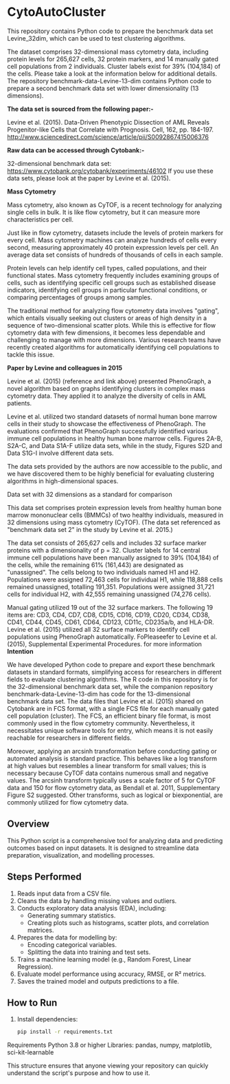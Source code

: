 # CytoAutoCluster

This repository contains Python code to prepare the benchmark data set Levine_32dim, which can be used to test clustering algorithms.

The dataset comprises 32-dimensional mass cytometry data, including protein levels for 265,627 cells, 32 protein markers, and 14 manually gated cell populations from 2 individuals. Cluster labels exist for 39% (104,184) of the cells. Please take a look at the information below for additional details. The repository benchmark-data-Levine-13-dim contains Python code to prepare a second benchmark data set with lower dimensionality (13 dimensions).

**The data set is sourced from the following paper:-**

Levine et al. (2015). Data-Driven Phenotypic Dissection of AML Reveals Progenitor-like Cells that Correlate with Prognosis. Cell, 162, pp. 184-197. http://www.sciencedirect.com/science/article/pii/S0092867415006376

**Raw data can be accessed through Cytobank:-**

32-dimensional benchmark data set: https://www.cytobank.org/cytobank/experiments/46102
If you use these data sets, please look at the paper by Levine et al. (2015).

**Mass Cytometry**

Mass cytometry, also known as CyTOF, is a recent technology for analyzing single cells in bulk. It is like flow cytometry, but it can measure more characteristics per cell.

Just like in flow cytometry, datasets include the levels of protein markers for every cell. Mass cytometry machines can analyze hundreds of cells every second, measuring approximately 40 protein expression levels per cell. An average data set consists of hundreds of thousands of cells in each sample.

Protein levels can help identify cell types, called populations, and their functional states. Mass cytometry frequently includes examining groups of cells, such as identifying specific cell groups such as established disease indicators, identifying cell groups in particular functional conditions, or comparing percentages of groups among samples.

The traditional method for analyzing flow cytometry data involves "gating", which entails visually seeking out clusters or areas of high density in a sequence of two-dimensional scatter plots. While this is effective for flow cytometry data with few dimensions, it becomes less dependable and challenging to manage with more dimensions. Various research teams have recently created algorithms for automatically identifying cell populations to tackle this issue.

**Paper by Levine and colleagues in 2015**

Levine et al. (2015) (reference and link above) presented PhenoGraph, a novel algorithm based on graphs identifying clusters in complex mass cytometry data. They applied it to analyze the diversity of cells in AML patients.

Levine et al. utilized two standard datasets of normal human bone marrow cells in their study to showcase the effectiveness of PhenoGraph. The evaluations confirmed that PhenoGraph successfully identified various immune cell populations in healthy human bone marrow cells.
Figures 2A-B, S2A-C, and Data S1A-F utilize data sets, while in the study, Figures S2D and Data S1G-I involve different data sets. 

The data sets provided by the authors are now accessible to the public, and we have discovered them to be highly beneficial for evaluating clustering algorithms in high-dimensional spaces. 

Data set with 32 dimensions as a standard for comparison 

This data set comprises protein expression levels from healthy human bone marrow mononuclear cells (BMMCs) of two healthy individuals, measured in 32 dimensions using mass cytometry (CyTOF). (The data set referenced as "benchmark data set 2" in the study by Levine et al. 2015.) 

The data set consists of 265,627 cells and includes 32 surface marker proteins with a dimensionality of p = 32. Cluster labels for 14 central immune cell populations have been manually assigned to 39% (104,184) of the cells, while the remaining 61% (161,443) are designated as "unassigned". The cells belong to two individuals named H1 and H2. Populations were assigned 72,463 cells for individual H1, while 118,888 cells remained unassigned, totalling 191,351. Populations were assigned 31,721 cells for individual H2, with 42,555 remaining unassigned (74,276 cells). 

Manual gating utilized 19 out of the 32 surface markers. The following 19 items are: CD3, CD4, CD7, CD8, CD15, CD16, CD19, CD20, CD34, CD38, CD41, CD44, CD45, CD61, CD64, CD123, CD11c, CD235a/b, and HLA-DR. Levine et al. (2015) utilized all 32 surface markers to identify cell populations using PhenoGraph automatically. FoPleaseefer to Levine et al. (2015), Supplemental Experimental Procedures. 
 for more information
**Intention**

We have developed Python code to prepare and export these benchmark datasets in standard formats, simplifying access for researchers in different fields to evaluate clustering algorithms. The R code in this repository is for the 32-dimensional benchmark data set, while the companion repository benchmark-data-Levine-13-dim has code for the 13-dimensional benchmark data set.
The data files that Levine et al. (2015) shared on Cytobank are in FCS format, with a single FCS file for each manually gated cell population (cluster). The FCS, an efficient binary file format, is most commonly used in the flow cytometry community. Nevertheless, it necessitates unique software tools for entry, which means it is not easily reachable for researchers in different fields.

Moreover, applying an arcsinh transformation before conducting gating or automated analysis is standard practice. This behaves like a log transform at high values but resembles a linear transform for small values; this is necessary because CyTOF data contains numerous small and negative values. The arcsinh transform typically uses a scale factor of 5 for CyTOF data and 150 for flow cytometry data, as Bendall et al. 2011, Supplementary Figure S2 suggested. Other transforms, such as logical or biexponential, are commonly utilized for flow cytometry data.

## Overview
This Python script is a comprehensive tool for analyzing data and predicting outcomes based on input datasets. It is designed to streamline data preparation, visualization, and modelling processes.

## Steps Performed
1. Reads input data from a CSV file.
2. Cleans the data by handling missing values and outliers.
3. Conducts exploratory data analysis (EDA), including:
   - Generating summary statistics.
   - Creating plots such as histograms, scatter plots, and correlation matrices.
4. Prepares the data for modelling by:
   - Encoding categorical variables.
   - Splitting the data into training and test sets.
5. Trains a machine learning model (e.g., Random Forest, Linear Regression).
6. Evaluate model performance using accuracy, RMSE, or R² metrics.
7. Saves the trained model and outputs predictions to a file.

## How to Run
1. Install dependencies:
   ```bash
   pip install -r requirements.txt
Requirements
Python 3.8 or higher
Libraries: pandas, numpy, matplotlib, sci-kit-learnable

This structure ensures that anyone viewing your repository can quickly understand the script's purpose and how to use it. 
